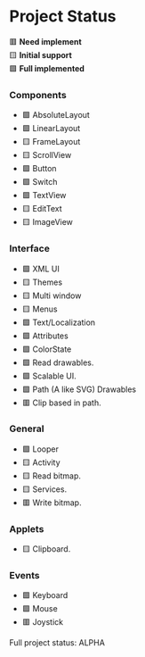 
# Project Status

🟥 **Need implement**\
🟨 **Initial support**\
🟩 **Full implemented**

### Components

- 🟩 AbsoluteLayout
- 🟩 LinearLayout
- 🟨 FrameLayout
- 🟨 ScrollView
- 🟩 Button
- 🟩 Switch
- 🟩 TextView
- 🟨 EditText
- 🟨 ImageView

### Interface

- 🟩 XML UI
- 🟨 Themes
- 🟨 Multi window
- 🟨 Menus
- 🟩 Text/Localization
- 🟩 Attributes
- 🟩 ColorState
- 🟩 Read drawables.
- 🟩 Scalable UI.
- 🟩 Path (A like SVG) Drawables
- 🟥 Clip based in path.

### General

- 🟩 Looper
- 🟨 Activity
- 🟨 Read bitmap.
- 🟨 Services.
- 🟥 Write bitmap.

### Applets

- 🟨 Clipboard.

### Events

- 🟩 Keyboard
- 🟩 Mouse
- 🟥 Joystick

Full project status: ALPHA